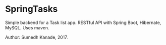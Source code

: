 # SpringTasks
Simple backend for a Task list app. RESTful API with Spring Boot, Hibernate, MySQL. Uses maven.

Author: Sumedh Kanade, 2017.

